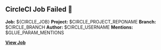 ## CircleCI Job Failed 🔴  

**Job:** ${CIRCLE_JOB}
**Project:** $CIRCLE_PROJECT_REPONAME
**Branch:** $CIRCLE_BRANCH
**Author:** $CIRCLE_USERNAME
**Mentions:** $GLUE_PARAM_MENTIONS

[**View Job**](${CIRCLE_BUILD_URL})